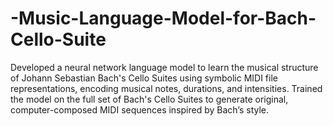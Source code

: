 # -Music-Language-Model-for-Bach-Cello-Suite
Developed a neural network language model to learn the musical structure of Johann Sebastian Bach's Cello Suites using symbolic MIDI file representations, encoding musical notes, durations, and intensities. Trained the model on the full set of Bach's Cello Suites to generate original, computer-composed MIDI sequences inspired by Bach’s style.
